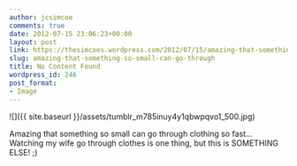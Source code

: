 ```yaml
---
author: jcsimcoe
comments: true
date: 2012-07-15 23:06:23+00:00
layout: post
link: https://thesimcoes.wordpress.com/2012/07/15/amazing-that-something-so-small-can-go-through/
slug: amazing-that-something-so-small-can-go-through
title: No Content Found
wordpress_id: 246
post_format:
- Image
---
```


![]({{ site.baseurl }}/assets/tumblr_m785inuy4y1qbwpqvo1_500.jpg)

Amazing that something so small can go through clothing so fast… Watching my wife go through clothes is one thing, but this is SOMETHING ELSE! ;)
